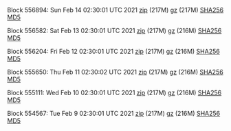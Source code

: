 Block 556894: Sun Feb 14 02:30:01 UTC 2021 [zip](https://files.01coin.io/mainnet/2021-02-14/bootstrap.dat.zip) (217M) [gz](https://files.01coin.io/mainnet/2021-02-14/bootstrap.dat.tar.gz) (217M) [SHA256](https://files.01coin.io/mainnet/2021-02-14/sha256.txt) [MD5](https://files.01coin.io/mainnet/2021-02-14/md5.txt)

Block 556582: Sat Feb 13 02:30:01 UTC 2021 [zip](https://files.01coin.io/mainnet/2021-02-13/bootstrap.dat.zip) (217M) [gz](https://files.01coin.io/mainnet/2021-02-13/bootstrap.dat.tar.gz) (216M) [SHA256](https://files.01coin.io/mainnet/2021-02-13/sha256.txt) [MD5](https://files.01coin.io/mainnet/2021-02-13/md5.txt)

Block 556204: Fri Feb 12 02:30:01 UTC 2021 [zip](https://files.01coin.io/mainnet/2021-02-12/bootstrap.dat.zip) (217M) [gz](https://files.01coin.io/mainnet/2021-02-12/bootstrap.dat.tar.gz) (216M) [SHA256](https://files.01coin.io/mainnet/2021-02-12/sha256.txt) [MD5](https://files.01coin.io/mainnet/2021-02-12/md5.txt)

Block 555650: Thu Feb 11 02:30:02 UTC 2021 [zip](https://files.01coin.io/mainnet/2021-02-11/bootstrap.dat.zip) (217M) [gz](https://files.01coin.io/mainnet/2021-02-11/bootstrap.dat.tar.gz) (216M) [SHA256](https://files.01coin.io/mainnet/2021-02-11/sha256.txt) [MD5](https://files.01coin.io/mainnet/2021-02-11/md5.txt)

Block 555111: Wed Feb 10 02:30:01 UTC 2021 [zip](https://files.01coin.io/mainnet/2021-02-10/bootstrap.dat.zip) (217M) [gz](https://files.01coin.io/mainnet/2021-02-10/bootstrap.dat.tar.gz) (216M) [SHA256](https://files.01coin.io/mainnet/2021-02-10/sha256.txt) [MD5](https://files.01coin.io/mainnet/2021-02-10/md5.txt)

Block 554567: Tue Feb  9 02:30:01 UTC 2021 [zip](https://files.01coin.io/mainnet/2021-02-09/bootstrap.dat.zip) (217M) [gz](https://files.01coin.io/mainnet/2021-02-09/bootstrap.dat.tar.gz) (216M) [SHA256](https://files.01coin.io/mainnet/2021-02-09/sha256.txt) [MD5](https://files.01coin.io/mainnet/2021-02-09/md5.txt)
